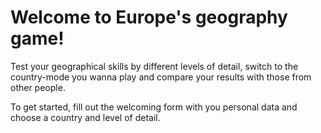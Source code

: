 # Welcome to Europe's geography game!

Test your geographical skills by different levels of detail, switch to the country-mode you wanna play and compare your results with those from other people.

To get started, fill out the welcoming form with you personal data and choose a country and level of detail.